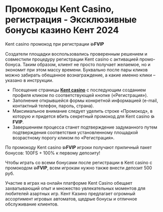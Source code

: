 # Промокоды Kent Casino, регистрация - Эксклюзивные бонусы казино Кент 2024

Kent casino промокод при регистрации **💥FVIP**


Создатели площадки воспользовались проверенным решением и совместили процедуру регистрации Kent casino с активацией промо-бонуса. Таким образом, клиент не просто получает желаемое, но и экономит при этом массу времени. Буквально после пары кликов можно забирать обещанное вознаграждение, а какие именно клики – указано в инструкции.

- Посещение страницы **[Kent casino](https://linksc.ru/kent_fvip)** с последующим созданием профиля кликом по соответствующей кнопке («Регистрация»).
- Заполнение открывшейся формы конкретной информацией (e-mail, контактный телефон, пароль, страна).
- Максимальное внимание следует уделить строке «Промокод», в которую и придется вбить секретный промокод для Kent casino **💥FVIP**.
- Завершением процесса станет подтверждение задуманного путем подтверждения соответствия установленному площадкой возрастному порогу кликом по «Регистрация».

По промокоду Kent casino **💥FVIP** игроки получают приличный пакет бонусов: 100FS + 100% к первому депозиту!

Чтобы играть со всеми бонусами после регистрации в  Kent casino с промокодом **💥FVIP**, всем игрокам нужно также внести депозит 500 руб.

Участие в играх на онлайн платформе Kent Casino обещает захватывающий опыт и множество увлекательных моментов для любителей азартных игр. Кент Казино предлагает огромный ассортимент игровых автоматов, щедрые бонусы и отличное обслуживание клиентов.

